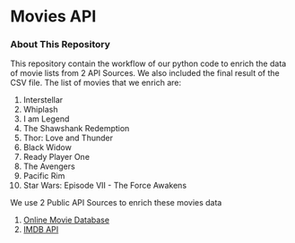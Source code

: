 # Movies API

### About This Repository

This repository contain the workflow of our python code to enrich the data of movie lists from 2 API Sources. We also included the final result of the CSV file. The list of movies that we enrich are:
1. Interstellar
2. Whiplash
3. I am Legend
4. The Shawshank Redemption
5. Thor: Love and Thunder
6. Black Widow
7. Ready Player One
8. The Avengers 
9. Pacific Rim
10. Star Wars: Episode VII - The Force Awakens
                
We use 2 Public API Sources to enrich these movies data
1. [Online Movie Database](https://rapidapi.com/apidojo/api/online-movie-database/)
2. [IMDB API](https://imdb-api.com/)